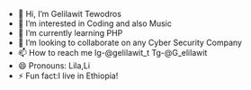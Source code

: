 - 👋 Hi, I’m Gelilawit Tewodros
- 👀 I’m interested in Coding and also Music
- 🌱 I’m currently learning PHP
- 💞️ I’m looking to collaborate on any Cyber Security Company 
- 📫 How to reach me 
Ig-@gelilawit_t
Tg-@G_elilawit
- 😄 Pronouns: Lila,Li
- ⚡ Fun fact:I live in Ethiopia!

<!---
gelilawit-pita/gelilawit-pita is a ✨ special ✨ repository because its `README.md` (this file) appears on your GitHub profile.
You can click the Preview link to take a look at your changes.
--->

